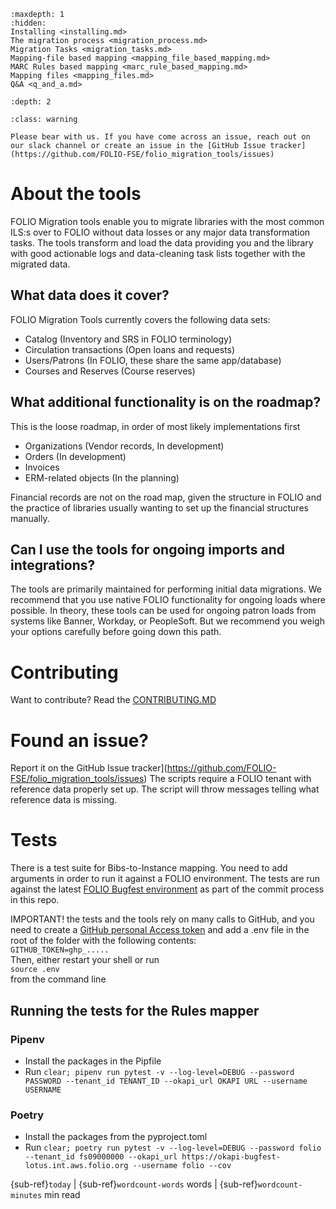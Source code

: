```{toctree}
:maxdepth: 1
:hidden:
Installing <installing.md>
The migration process <migration_process.md>
Migration Tasks <migration_tasks.md>
Mapping-file based mapping <mapping_file_based_mapping.md>
MARC Rules based mapping <marc_rule_based_mapping.md>
Mapping files <mapping_files.md>
Q&A <q_and_a.md>

```   
```{contents} 
:depth: 2
```

```{admonition} This documentation is currently under development.
:class: warning

Please bear with us. If you have come across an issue, reach out on our slack channel or create an issue in the [GitHub Issue tracker](https://github.com/FOLIO-FSE/folio_migration_tools/issues)
```

# About the tools
FOLIO Migration tools enable you to migrate libraries with the most common ILS:s over to FOLIO without data losses or any major data transformation tasks. The tools transform and load the data providing you and the library with good actionable logs and data-cleaning task lists together with the migrated data.


## What data does it cover?
FOLIO Migration Tools currently covers the following data sets:
* Catalog (Inventory and SRS in FOLIO terminology)
* Circulation transactions (Open loans and requests)
* Users/Patrons (In FOLIO, these share the same app/database)
* Courses and Reserves (Course reserves)

## What additional functionality is on the roadmap?
This is the loose roadmap, in order of most likely implementations first
* Organizations (Vendor records, In development)
* Orders (In development)
* Invoices
* ERM-related objects (In the planning)

Financial records are not on the road map, given the structure in FOLIO and the practice of libraries usually wanting to set up the financial structures manually.

## Can I use the tools for ongoing imports and integrations?
The tools are primarily maintained for performing initial data migrations. We recommend that you use native FOLIO functionality for ongoing loads where possible. 
In theory, these tools can be used for ongoing patron loads from systems like Banner, Workday, or PeopleSoft. But we recommend you weigh your options carefully before going down this path. 

# Contributing
Want to contribute? Read the [CONTRIBUTING.MD](https://github.com/FOLIO-FSE/folio_migration_tools/blob/main/CONTRIBUTING.md)

# Found an issue?
Report it on the GitHub Issue tracker](https://github.com/FOLIO-FSE/folio_migration_tools/issues)
The scripts require a FOLIO tenant with reference data properly set up. The script will throw messages telling what reference data is missing.


# Tests
There is a test suite for Bibs-to-Instance mapping. You need to add arguments in order to run it against a FOLIO environment. The tests are run against the latest [FOLIO Bugfest environment](https://wiki.folio.org/dosearchsite.action?cql=siteSearch%20~%20%22bugfest%22%20AND%20type%20in%20(%22space%22%2C%22user%22%2C%22com.atlassian.confluence.extra.team-calendars%3Acalendar-content-type%22%2C%22attachment%22%2C%22page%22%2C%22com.atlassian.confluence.extra.team-calendars%3Aspace-calendars-view-content-type%22%2C%22blogpost%22)&includeArchivedSpaces=false) as part of the commit process in this repo.

IMPORTANT!
the tests and the tools rely on many calls to GitHub, and you need to create a [GitHub personal Access token](https://github.com/settings/tokens) and add a .env file in the root of the folder with the following contents:   
```GITHUB_TOKEN=ghp_.....```   
Then, either restart your shell or run   
```source .env```    
from the command line

## Running the tests for the Rules mapper
### Pipenv
* Install the packages in the Pipfile
* Run ```clear; pipenv run pytest -v --log-level=DEBUG --password PASSWORD --tenant_id TENANT_ID --okapi_url OKAPI URL --username USERNAME```
### Poetry
* Install the packages from the pyproject.toml
* Run ```clear; poetry run pytest -v --log-level=DEBUG --password folio --tenant_id fs09000000 --okapi_url https://okapi-bugfest-lotus.int.aws.folio.org --username folio --cov```

 {sub-ref}`today` | {sub-ref}`wordcount-words` words | {sub-ref}`wordcount-minutes` min read
